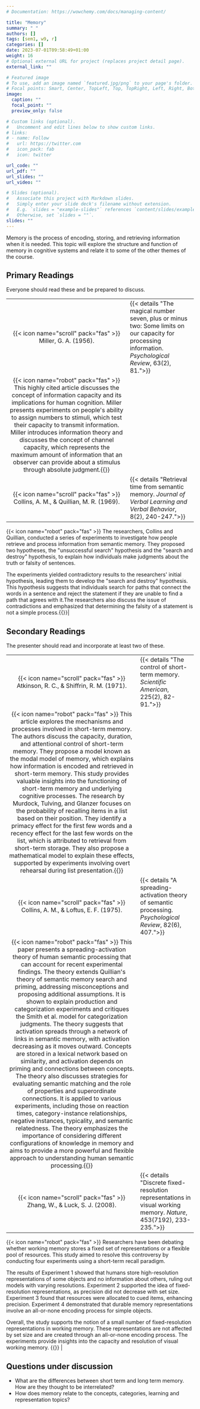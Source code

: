 ```yaml
---
# Documentation: https://wowchemy.com/docs/managing-content/

title: "Memory"
summary: " "
authors: []
tags: [sem1, w9, r]
categories: []
date: 2023-07-01T09:58:49+01:00
weight: 16
# Optional external URL for project (replaces project detail page).
external_link: ""

# Featured image
# To use, add an image named `featured.jpg/png` to your page's folder.
# Focal points: Smart, Center, TopLeft, Top, TopRight, Left, Right, BottomLeft, Bottom, BottomRight.
image:
  caption: ""
  focal_point: ""
  preview_only: false

# Custom links (optional).
#   Uncomment and edit lines below to show custom links.
# links:
# - name: Follow
#   url: https://twitter.com
#   icon_pack: fab
#   icon: twitter

url_code: ""
url_pdf: ""
url_slides: ""
url_video: ""

# Slides (optional).
#   Associate this project with Markdown slides.
#   Simply enter your slide deck's filename without extension.
#   E.g. `slides = "example-slides"` references `content/slides/example-slides.md`.
#   Otherwise, set `slides = ""`.
slides: ""
---
```


Memory is the process of encoding, storing, and retrieving information when it is needed. This topic will explore the structure and function of memory in cognitive systems and relate it to some of the other themes of the course.

## Primary Readings

Everyone should read these and be prepared to discuss.

|  |  |
|:----:|:-----|
| {{< icon name="scroll" pack="fas" >}} Miller, G. A. (1956). | {{< details "The magical number seven, plus or minus two: Some limits on our capacity for processing information. *Psychological Review*, 63(2), 81.">}}
{{< icon name="robot" pack="fas" >}} This highly cited article discusses the concept of information capacity and its implications for human cognition. Miller presents experiments on people's ability to assign numbers to stimuli, which test their capacity to transmit information. Miller introduces information theory and discusses the concept of channel capacity, which represents the maximum amount of information that an observer can provide about a stimulus through absolute judgment.{{</details>}} |
|  {{< icon name="scroll" pack="fas" >}} Collins, A. M., & Quillian, M. R. (1969). | {{< details "Retrieval time from semantic memory. *Journal of Verbal Learning and Verbal Behavior*, 8(2), 240-247.">}}
{{< icon name="robot" pack="fas" >}} The researchers, Collins and Quillian, conducted a series of experiments to investigate how people retrieve and process information from semantic memory. They proposed two hypotheses, the "unsuccessful search" hypothesis and the "search and destroy" hypothesis, to explain how individuals make judgments about the truth or falsity of sentences.

The experiments yielded contradictory results to the researchers' initial hypothesis, leading them to develop the "search and destroy" hypothesis. This hypothesis suggests that individuals search for paths that connect the words in a sentence and reject the statement if they are unable to find a path that agrees with it.The researchers also discuss the issue of contradictions and emphasized that determining the falsity of a statement is not a simple process.{{</details>}}|



## Secondary Readings

The presenter should read and incorporate at least two of these.

| |  |
|:----:|:-----|
| {{< icon name="scroll" pack="fas" >}} Atkinson, R. C., & Shiffrin, R. M. (1971). | {{< details "The control of short-term memory. *Scientific American*, 225(2), 82-91.">}}
{{< icon name="robot" pack="fas" >}} This article explores the mechanisms and processes involved in short-term memory. The authors discuss the capacity, duration, and attentional control of short-term memory. They propose a model known as the modal model of memory, which explains how information is encoded and retrieved in short-term memory. This study provides valuable insights into the functioning of short-term memory and underlying cognitive processes. The research by Murdock, Tulving, and Glanzer focuses on the probability of recalling items in a list based on their position. They identify a primacy effect for the first few words and a recency effect for the last few words on the list, which is attributed to retrieval from short-term storage. They also propose a mathematical model to explain these effects, supported by experiments involving overt rehearsal during list presentation.{{</details>}} |
| {{< icon name="scroll" pack="fas" >}} Collins, A. M., & Loftus, E. F. (1975). | {{< details "A spreading-activation theory of semantic processing. *Psychological Review*, 82(6), 407.">}}
{{< icon name="robot" pack="fas" >}} This paper presents a spreading-activation theory of human semantic processing that can account for recent experimental findings. The theory extends Quillian's theory of semantic memory search and priming, addressing misconceptions and proposing additional assumptions. It is shown to explain production and categorization experiments and critiques the Smith et al. model for categorization judgments. The theory suggests that activation spreads through a network of links in semantic memory, with activation decreasing as it moves outward. Concepts are stored in a lexical network based on similarity, and activation depends on priming and connections between concepts. The theory also discusses strategies for evaluating semantic matching and the role of properties and superordinate connections. It is applied to various experiments, including those on reaction times, category-instance relationships, negative instances, typicality, and semantic relatedness. The theory emphasizes the importance of considering different configurations of knowledge in memory and aims to provide a more powerful and flexible approach to understanding human semantic processing.{{</details>}} |
| {{< icon name="scroll" pack="fas" >}} Zhang, W., & Luck, S. J. (2008). | {{< details "Discrete fixed-resolution representations in visual working memory. *Nature*, 453(7192), 233-235.">}}
{{< icon name="robot" pack="fas" >}} Researchers have been debating whether working memory stores a fixed set of representations or a flexible pool of resources. This study aimed to resolve this controversy by conducting four experiments using a short-term recall paradigm.

The results of Experiment 1 showed that humans store high-resolution representations of some objects and no information about others, ruling out models with varying resolutions. Experiment 2 supported the idea of fixed-resolution representations, as precision did not decrease with set size. Experiment 3 found that resources were allocated to cued items, enhancing precision. Experiment 4 demonstrated that durable memory representations involve an all-or-none encoding process for simple objects.

Overall, the study supports the notion of a small number of fixed-resolution representations in working memory. These representations are not affected by set size and are created through an all-or-none encoding process. The experiments provide insights into the capacity and resolution of visual working memory.
{{</details>}} |



## Questions under discussion

- What are the differences between short term and long term memory. How are they thought to be interrelated?
- How does memory relate to the concepts, categories, learning and representation topics?
